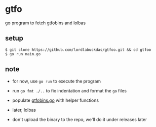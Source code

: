 # gtfo

go program to fetch gtfobins and lolbas

## setup

```
$ git clone https://github.com/lordlabuckdas/gtfoo.git && cd gtfoo
$ go run main.go
```

## note

* for now, use `go run` to execute the program

* run `go fmt ./..` to fix indentation and format the `go` files

* populate [gtfobins.go](./gtfobins/gtfobins.go) with helper functions

* later, lolbas

* don't upload the binary to the repo, we'll do it under releases later
